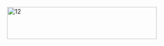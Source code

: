 <img width="350" height="76" alt="12" src="https://github.com/user-attachments/assets/0966f8fa-52aa-4a8b-aa02-501d6c2eca5b" />
